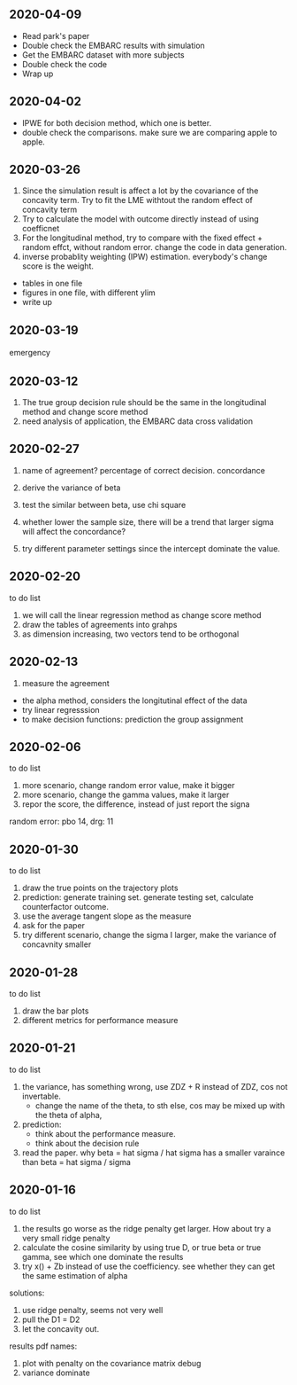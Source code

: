 


## 2020-04-09

* Read park's paper
* Double check the EMBARC results with simulation
* Get the EMBARC dataset with more subjects 
* Double check the code 
* Wrap up 

## 2020-04-02

* IPWE for both decision method, which one is better. 
* double check the comparisons. make sure we are comparing apple to apple. 


## 2020-03-26

1. Since the simulation result is affect a lot by the covariance of the concavity term. Try to fit the LME withtout the random effect of concavity term 
2. Try to calculate the model with outcome directly instead of using coefficnet 
3. For the longitudinal method, try to compare with the fixed effect + random effct, without random error. change the code in data generation. 
4. inverse probablity weighting (IPW) estimation. everybody's change score is the weight. 

* tables in one file
* figures in one file, with different ylim
* write up 

## 2020-03-19

emergency　


## 2020-03-12 

1. The true group decision rule should be the same in the longitudinal method and change score method
2. need analysis of application, the EMBARC data 
cross validation 



## 2020-02-27

1. name of agreement? percentage of correct decision. concordance 
2. derive the variance of beta
3. test the similar between beta, use chi square 

4. whether lower the sample size, there will be a trend that larger sigma will affect the concordance? 
5. try different parameter settings since the intercept dominate the value. 

## 2020-02-20

to do list

1. we will call the linear regression method as change score method 
2. draw the tables of agreements into grahps
3. as dimension increasing, two vectors tend to be orthogonal



## 2020-02-13

1. measure the agreement
  + the alpha method, considers the longitutinal effect of the data 
  + try linear regresssion
  + to make decision functions: prediction the group assignment


## 2020-02-06

to do list

1. more scenario, change random error value, make it bigger  
2. more scenario, change the gamma values, make it larger 
3. repor the score, the difference, instead of just report the signa 

random error: pbo 14, drg: 11

## 2020-01-30

to do list

1. draw the true points on the trajectory plots 
2. prediction: generate training set. generate testing set, calculate counterfactor outcome. 
3. use the average tangent slope as the measure
4. ask for the paper
5. try different scenario, change the sigma I larger, make the variance of concavnity smaller


## 2020-01-28

to do list

1. draw the bar plots
2. different metrics for performance measure
    
## 2020-01-21

to do list

1. the variance, has something wrong, use ZDZ + R instead of ZDZ, cos not invertable. 
    + change the name of the theta, to sth else, cos may be mixed up with the theta of alpha,
2. prediction:
    + think about the performance measure. 
    + think about the decision rule
3. read the paper. why beta = hat sigma / hat sigma has a smaller varaince than beta = hat sigma / sigma
    
    

## 2020-01-16

to do list

1. the results go worse as the ridge penalty get larger. How about try a very small ridge penalty 
2. calculate the cosine similarity by using true D, or true beta or true gamma, see which one dominate the results
3. try x() + Zb instead of use the coefficiency. see whether they can get the same estimation of alpha 

solutions: 
1. use ridge penalty, seems not very well
2. pull the D1 = D2
3. let the concavity out. 

results pdf names: 
1. plot with penalty on the covariance matrix debug
2. variance dominate
